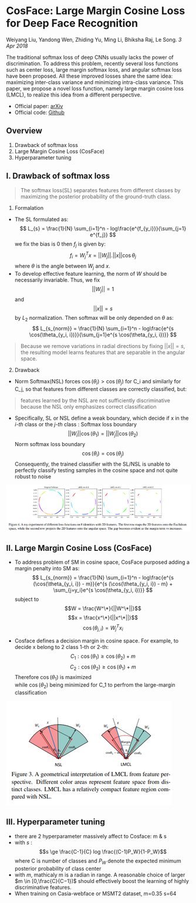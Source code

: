 # CosFace: Large Margin Cosine Loss for Deep Face Recognition
Weiyang Liu, Yandong Wen, Zhiding Yu, Ming Li, Bhiksha Raj, Le Song. _3 Apr 2018_

The traditional softmax loss of deep CNNs usually lacks the power of discrimination. To address this problem, recently several loss functions such as center loss, large margin softmax loss, and angular softmax loss have been proposed. All these improved losses share the same idea: maximizing inter-class variance and minimizing intra-class variance.
This paper, we propose a novel loss function, namely large margin cosine loss (LMCL), to realize this idea from a different perspective.

* Official paper: [arXiv](https://arxiv.org/abs/1801.09414)
* Official code: [Github](https://paperswithcode.com/paper/cosface-large-margin-cosine-loss-for-deep)

## Overview

1. Drawback of softmax loss
2. Large Margin Cosine Loss (CosFace)
3. Hyperparameter tuning

## I. Drawback of softmax loss
>  The softmax loss(SL) separates features from different classes by maximizing the posterior probability of the ground-truth class.

1. Formalation
- The SL formulated as:
  $$ L_{s} = \frac{1}{N} \sum_{i=1}^n - log\frac{e^{f_{y_i}}}{\sum_{j=1} e^{f_j}} $$
  we fix the bias is 0 then $f_j$ is given by:
   $$f_i = W_{j}^T x = ||W_j|| . ||x|| \cos\theta_j $$
  where $\theta$ is the angle between $W_j$ and $x$. 
-  To develop effective feature learning, the norm of $W$ should be necessarily invariable. Thus, we fix  
$$||W_j|| = 1$$  and  $$||x|| = s$$  by  $L_{2}$  normalization. 
Then softmax will be only depended on $\theta$ as:
  $$ L_{s_{norm}} = \frac{1}{N} \sum_{i=1}^n - log\frac{e^{s \cos(\theta_{y_i, i})}}{\sum_{j=1}e^{s \cos(\theta_{y_i, i})}} $$

>Because we remove variations in radial directions by fixing $||x|| = s$, the resulting model learns features that are separable in the angular space.

2. Drawback
- Norm Softmax(NSL) forces $\cos(\theta_i) > \cos(\theta_j)$ for C_i and similarly for C_j, so that features from different classes are correctly classified, but:
> features learned by the NSL are not sufficiently discriminative because the NSL only emphasizes correct classification
- Specifically, SL or NSL define a weak boundary, which decide if x in the _i-th_ class or the _j-th_ class :
Softmax loss boundary
  $$||W_i||\cos(\theta_1) = ||W_j|| \cos(\theta_2) $$
Norm softmax loss boundary
  $$\cos(\theta_i) = \cos(\theta_j)$$
Consequently, the trained classifier with the SL/NSL
is unable to perfectly classify testing samples in the cosine space and not quite robust to noise

![image](../../../asset/images/Cosface/2dfeature.png#left)

## II. Large Margin Cosine Loss (CosFace)
- To address problem of SM in cosine space, CosFace purposed adding a margin penalty into SM as:
  $$ L_{s_{norm}} = \frac{1}{N} \sum_{i=1}^n - log\frac{e^{s (\cos(\theta_{y_i, i}) - m}}{e^{s (\cos(\theta_{y_i, i}) - m} + \sum_{j=y_i}e^{s \cos(\theta_{y_i, i})}} $$
subject to 
$$W = \frac{W^\*}{||W^\*||}$$
$$x = \frac{x^\*}{||x^\*||}$$
$$\cos(\theta_{j,i}) = W_j^T x_i $$

- Cosface defines a decision margin in cosine space. For example, to decide x belong to 2 class 1-th or 2-th:
  $$C_1  :  \cos(\theta_1) \ge \cos(\theta_2) + m$$
  $$C_2  :  \cos(\theta_2) \ge \cos(\theta_1) + m$$
Therefore $\cos(\theta_1)$ is maximized \
while $\cos(\theta_2)$ being minimized for C_1 to perfrom the large-margin classification

![image2](../../../asset/images/Cosface/geometrical.png#center)


## III. Hyperparameter tuning
- there are 2 hyperparameter massively affect to Cosface: m \& s
- with $s$ :
  $$s \ge \frac{C-1}{C} log \frac{(C-1)P_W}{1-P_W}$$
  where C is number of classes and $P_W$ denote the expected minimum posterior probability of class center
- with $m$, mathicaly m is a radian in range. A reasonable choice of larger $m \in [0,\frac{C}{C−1})$ should effectively boost the learning of highly discriminative features.
- When training on Casia-webface or MSMT2 dataset, m=0.35 s=64
